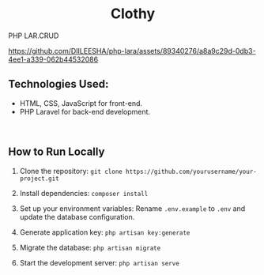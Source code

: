 <h1 align="center">Clothy</h1>
<p>PHP LAR.CRUD</p>

https://github.com/DIILEESHA/php-lara/assets/89340276/a8a9c29d-0db3-4ee1-a339-062b44532086

  <h2>Technologies Used:</h2>
    <ul>
        <li>HTML, CSS, JavaScript for front-end.</li>
        <li>PHP Laravel for back-end development.</li>
    </ul>
  <br/>

  ## How to Run Locally

1. Clone the repository: `git clone https://github.com/yourusername/your-project.git`
2. Install dependencies: `composer install`
3. Set up your environment variables: Rename `.env.example` to `.env` and update the database configuration.
4. Generate application key: `php artisan key:generate`
5. Migrate the database: `php artisan migrate`
6. Start the development server: `php artisan serve`

   <br/>

  
